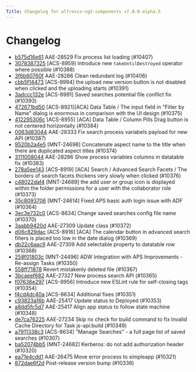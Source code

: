 ```yaml
---
Title: Changelog for alfresco-ng2-components v7.0.0-alpha.5
---
```


# Changelog

- [b575d16e61](git@github.com:Alfresco/alfresco-ng2-components/commit/b575d16e61) AAE-28529 Fix process list loading (#10407)
- [3078387325](git@github.com:Alfresco/alfresco-ng2-components/commit/3078387325) [ACS-8959] Introduce new `takeUntilDestroyed` operator where possible (#10388)
- [3f6b60760f](git@github.com:Alfresco/alfresco-ng2-components/commit/3f6b60760f) AAE-28286 Clean redundant log (#10406)
- [cbb5f14473](git@github.com:Alfresco/alfresco-ng2-components/commit/cbb5f14473) [ACS-8994] the upload new version button is not disabled when clicked and the uploading starts (#10391)
- [3adccc132e](git@github.com:Alfresco/alfresco-ng2-components/commit/3adccc132e) [ACS-8991] Saved searches potential file conflict fix (#10393)
- [472671bd50](git@github.com:Alfresco/alfresco-ng2-components/commit/472671bd50) [ACS-8921][ACA] Data Table / The input field in &#34;Filter by Name&#34; dialog is enormous in comparison with the UI design (#10375)
- [412295306c](git@github.com:Alfresco/alfresco-ng2-components/commit/412295306c) [ACS-8955] [ACA] Data Table / Column Pills Drag button is not centered horizontally (#10384)
- [0063d83044](git@github.com:Alfresco/alfresco-ng2-components/commit/0063d83044) AAE-28333 Fix search process variabels payload for new API (#10387)
- [9520b2a4e5](git@github.com:Alfresco/alfresco-ng2-components/commit/9520b2a4e5) [MNT-24698] Concatenate aspect name to the title when there are duplicated aspect titles (#10374)
- [3111008044](git@github.com:Alfresco/alfresco-ng2-components/commit/3111008044) AAE-28286 Show process variables columns in datatable fix (#10383)
- [278a5ee143](git@github.com:Alfresco/alfresco-ng2-components/commit/278a5ee143) [ACS-8919] [ACA] Search / Advanced Search Facets / The borders of search facets thickens very slowly when clicked (#10376)
- [c48022daf4](git@github.com:Alfresco/alfresco-ng2-components/commit/c48022daf4) [MNT-24689] the add user or group icon is displayed within the folder permissions for a user with the collaborator role (#10373)
- [35c8093706](git@github.com:Alfresco/alfresco-ng2-components/commit/35c8093706) [MNT-24614] Fixed APS basic auth login issue with ADF (#10364)
- [3ec3e732c0](git@github.com:Alfresco/alfresco-ng2-components/commit/3ec3e732c0) [ACS-8634] Change saved searches config file name (#10370)
- [3aabb9420d](git@github.com:Alfresco/alfresco-ng2-components/commit/3aabb9420d) AAE-27309 Update class (#10372)
- [d06c829dac](git@github.com:Alfresco/alfresco-ng2-components/commit/d06c829dac) [ACS-8916] [ACA] The calendar button in advanced search filters is placed too low in the date dialog (#10369)
- [db22c6aac9](git@github.com:Alfresco/alfresco-ng2-components/commit/db22c6aac9) AAE-27309 Add selectable property to datatable row (#10368)
- [258f01803c](git@github.com:Alfresco/alfresco-ng2-components/commit/258f01803c) [MNT-24496] ADW Integration with APS Improvements - Re-assign Tasks (#10350)
- [558ff71878](git@github.com:Alfresco/alfresco-ng2-components/commit/558ff71878) Revert mistakenly deleted file (#10367)
- [3bcaeef682](git@github.com:Alfresco/alfresco-ng2-components/commit/3bcaeef682) AAE-27327 New process search API (#10365)
- [f07636e297](git@github.com:Alfresco/alfresco-ng2-components/commit/f07636e297) [ACS-8956] Introduce new ESLint rule for self-closing tags (#10354)
- [f4cd4dc40a](git@github.com:Alfresco/alfresco-ng2-components/commit/f4cd4dc40a) [ACS-8634] Additional fixes (#10351)
- [c93823a16b](git@github.com:Alfresco/alfresco-ng2-components/commit/c93823a16b) AAE-25417 Update status to Deployed (#10353)
- [a8dd5fc5d7](git@github.com:Alfresco/alfresco-ng2-components/commit/a8dd5fc5d7) AAE-25417 Align app status to follow state machine (#10348)
- [de7ca76225](git@github.com:Alfresco/alfresco-ng2-components/commit/de7ca76225) AAE-27234 Skip nx check for build command to fix Invalid Cache Directory for Task js-api:build (#10349)
- [a7911338c3](git@github.com:Alfresco/alfresco-ng2-components/commit/a7911338c3) [ACS-8634] &#34;Manage Searches&#34; - a full page list of saved searches (#10307)
- [ba52074bb5](git@github.com:Alfresco/alfresco-ng2-components/commit/ba52074bb5) [MNT-24682] Kerberos: do not add authorization header (#10320)
- [ea71e4cdd1](git@github.com:Alfresco/alfresco-ng2-components/commit/ea71e4cdd1) AAE-26475 Move error process to simpleapp (#10321)
- [872dae6f2d](git@github.com:Alfresco/alfresco-ng2-components/commit/872dae6f2d) Post-release version bump (#10336)
